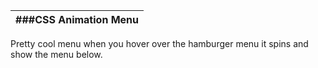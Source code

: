 | ###CSS Animation Menu |
| --------------------- |

Pretty cool menu when you hover over the hamburger menu it spins and show the menu below.
